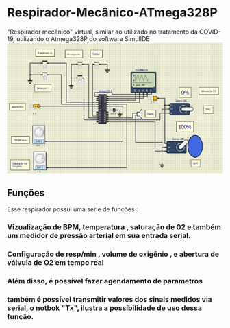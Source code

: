 # Respirador-Mecânico-ATmega328P
"Respirador mecânico" virtual, similar ao utilizado no tratamento da COVID-19, utilizando o Atmega328P do software SimulIDE
![](Sprint_9/resp.PNG)

## Funções
Esse respirador possui uma serie de funções :
### Vizualização de BPM, temperatura , saturação de 02 e também um medidor de pressão arterial em sua entrada serial.
### Configuração de resp/min , volume de oxigênio , e abertura de válvula de O2 em tempo real
### Além disso, é possível fazer agendamento de parametros
### também é possível transmitir valores dos sinais medidos via serial, o notbok "Tx", ilustra a possíbilidade de uso dessa função.


